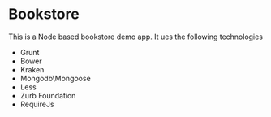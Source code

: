 # Bookstore

This is a Node based bookstore demo app.
It ues the following technologies

- Grunt
- Bower
- Kraken
- Mongodb\Mongoose
- Less
- Zurb Foundation
- RequireJs
